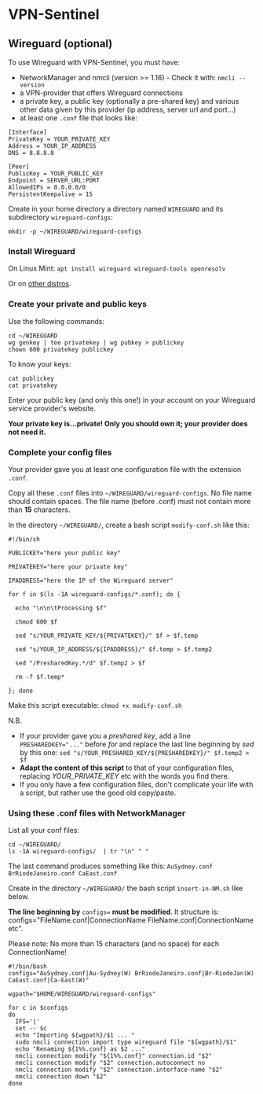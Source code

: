 # VPN-Sentinel

## Wireguard (optional)

To use Wireguard with VPN-Sentinel, you must have:

  * NetworkManager and nmcli (version >= 1.16) - Check it with: `nmcli --version`
  * a VPN-provider that offers Wireguard connections
  * a private key, a public key (optionally a pre-shared key) and various other data given by this provider (ip address, server url and port...)
  * at least one `.conf` file that looks like:

```
[Interface]
PrivateKey = YOUR_PRIVATE_KEY
Address = YOUR_IP_ADDRESS
DNS = 8.8.8.8

[Peer]
PublicKey = YOUR_PUBLIC_KEY
Endpoint = SERVER_URL:PORT
AllowedIPs = 0.0.0.0/0
PersistentKeepalive = 15
```

Create in your home directory a directory named `WIREGUARD` and its subdirectory `wireguard-configs`:

`mkdir -p ~/WIREGUARD/wireguard-configs`

### Install Wireguard
On Linux Mint:  `apt install wireguard wireguard-tools openresolv`

Or on [other distros](https://www.wireguard.com/install/#installation).

### Create your private and public keys

Use the following commands:

```
cd ~/WIREGUARD
wg genkey | tee privatekey | wg pubkey > publickey
chown 600 privatekey publickey
```


To know your keys:

```
cat publickey
cat privatekey
```

Enter your public key (and only this one!) in your account on your Wireguard service provider's website.

**Your private key is...private! Only you should own it; your provider does not need it.**

### Complete your config files

Your provider gave you at least one configuration file with the extension `.conf`.

Copy all these `.conf` files into `~/WIREGUARD/wireguard-configs`. No file name should contain spaces. The file name (before .conf) must not contain more than **15** characters.

In the directory `~/WIREGUARD/`, create a bash script `modify-conf.sh` like this:

```
#!/bin/sh

PUBLICKEY="here your public key"

PRIVATEKEY="here your private key"

IPADDRESS="here the IP of the Wireguard server"

for f in $(ls -1A wireguard-configs/*.conf); do {

  echo "\n\n\tProcessing $f"

  chmod 600 $f

  sed "s/YOUR_PRIVATE_KEY/${PRIVATEKEY}/" $f > $f.temp

  sed "s/YOUR_IP_ADDRESS/${IPADDRESS}/" $f.temp > $f.temp2

  sed "/PresharedKey.*/d" $f.temp2 > $f

  rm -f $f.temp*

}; done
```

Make this script executable: `chmod +x modify-conf.sh`

N.B.

  * If your provider gave you a *preshared key*, add a line `PRESHAREDKEY="..."` before *for* and replace the last line beginning by *sed* by this one: `sed "s/YOUR_PRESHARED_KEY/${PRESHAREDKEY}/" $f.temp2 > $f`
  * **Adapt the content of this script** to that of your configuration files, replacing *YOUR_PRIVATE_KEY* etc with the words you find there.
  * If you only have a few configuration files, don't complicate your life with a script, but rather use the good old copy/paste.

### Using these .conf files with NetworkManager

List all your conf files:

```
cd ~/WIREGUARD/
ls -1A wireguard-configs/  | tr "\n" " "
```

The last command produces something like this:
`AuSydney.conf BrRiodeJaneiro.conf CaEast.conf `

Create in the directory `~/WIREGUARD/` the bash script `insert-in-NM.sh` like below.

**The line beginning by** `configs=` **must be modified**. It structure is: configs="FileName.conf|ConnectionName FileName.conf|ConnectionName etc".

Please note: No more than 15 characters (and no space) for each ConnectionName!

```
#!/bin/bash
configs="AuSydney.conf|Au-Sydney(W) BrRiodeJaneiro.conf|Br-RiodeJan(W) CaEast.conf|Ca-East(W)"

wgpath="$HOME/WIREGUARD/wireguard-configs"

for c in $configs
do
  IFS='|'
  set -- $c
  echo "Importing ${wgpath}/$1 ... "
  sudo nmcli connection import type wireguard file "${wgpath}/$1"
  echo "Renaming ${1%%.conf} as $2 ..."
  nmcli connection modify "${1%%.conf}" connection.id "$2"
  nmcli connection modify "$2" connection.autoconnect no
  nmcli connection modify "$2" connection.interface-name "$2"
  nmcli connection down "$2"
done
```

